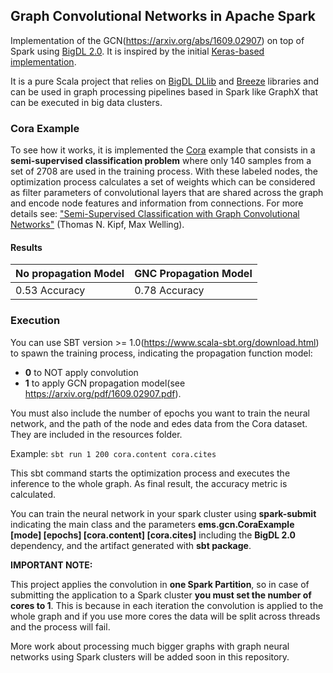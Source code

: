 ## Graph Convolutional Networks in Apache Spark

Implementation of the GCN(https://arxiv.org/abs/1609.02907) on top of Spark using [BigDL 2.0](https://bigdl.readthedocs.io/en/latest/). It is inspired by the initial [Keras-based implementation](https://github.com/tkipf/keras-gcn).

It is a pure Scala project that relies on [BigDL DLlib](https://bigdl.readthedocs.io/en/latest/doc/DLlib/Overview/dllib.html) and [Breeze](https://github.com/scalanlp/breeze) libraries and can be used in graph processing pipelines based in Spark like GraphX that can be executed in big data clusters.

### Cora Example
To see how it works, it is implemented the [Cora](https://graphsandnetworks.com/the-cora-dataset/) example that consists in a **semi-supervised classification problem** where only 140 samples from a set of 2708 are used in the training process.  With these labeled nodes, the optimization process calculates a set of weights which can be considered as filter parameters of convolutional layers that are shared across the graph and encode node features and information from connections. For more details see: ["Semi-Supervised Classification with Graph Convolutional Networks"](https://arxiv.org/abs/1609.02907) (Thomas N. Kipf, Max Welling).

#### Results

| No propagation Model      | GNC Propagation Model |
| ----------- | ----------- |
| 0.53 Accuracy | 0.78 Accuracy       |

### Execution

You can use SBT version >= 1.0(https://www.scala-sbt.org/download.html) to spawn the training process, indicating the propagation function model:
- **0** to NOT apply convolution
- **1** to apply GCN propagation model(see https://arxiv.org/pdf/1609.02907.pdf).

You must also include the number of epochs you want to train the neural network, and the path of the node and edes data from the Cora dataset. They are included in the resources folder.

Example:
	```sbt run 1 200 cora.content cora.cites```

This sbt command starts the optimization process and executes the inference to the whole graph. As final result, the accuracy metric is calculated.

You can train the neural network in your spark cluster using **spark-submit** indicating the main class and the parameters **ems.gcn.CoraExample [mode] [epochs] [cora.content] [cora.cites]** including the **BigDL 2.0** dependency, and the artifact generated with **sbt package**.

**IMPORTANT NOTE:**

This project applies the convolution in **one Spark Partition**, so in case of submitting the application to a Spark cluster **you must set the number of cores to 1**. This is because in each iteration the convolution is applied to the whole graph and if you use more cores the data will be split across threads and the process will fail.

More work about processing much bigger graphs with graph neural networks using Spark clusters will be added soon in this repository.
